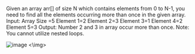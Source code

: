 Given an array arr[] of size N which contains elements from 0 to N-1, you need to
find all the elements occurring more than once in the given array.
Input:
Array Size =5
Element 1=2
Element 2=3
Element 3=1
Element 4=2
Element 5=3
Output:
Number 2 and 3 in array occur more than once.
Note: You cannot utilize nested loops.

<img>![image](https://github.com/user-attachments/assets/0375c782-dff3-4d11-a16f-3b78af9cd33e) <\img>
